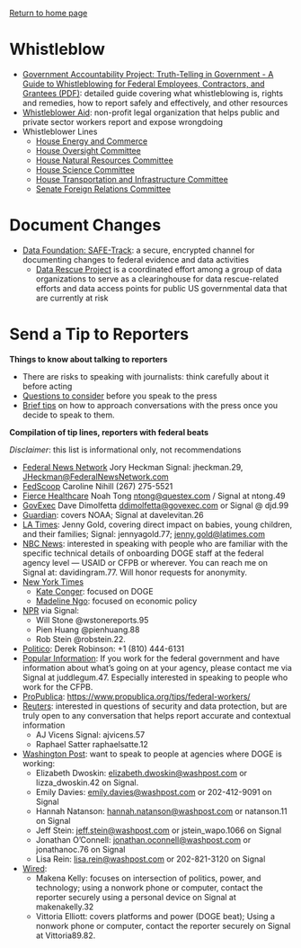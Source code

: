 [Return to home page](README.md)

# Whistleblow
* [Government Accountability Project: Truth-Telling in Government - A Guide to Whistleblowing for Federal Employees, Contractors, and Grantees (PDF)](https://whistleblower.org/wp-content/uploads/2021/03/Truth-Telling-in-Government_2nd-Edition.pdf): detailed guide covering what whistleblowing is, rights and remedies, how to report safely and effectively, and other resources
* [Whistleblower Aid](https://whistlebloweraid.org/): non-profit legal organization that helps public and private sector workers report and expose wrongdoing
* Whistleblower Lines
    * [House Energy and Commerce](https://democrats-energycommerce.house.gov/services/whistleblower-tipline )
    * [House Oversight Committee](https://oversightdemocrats.house.gov/contact/tip-line)
    * [House Natural Resources Committee](https://democrats-naturalresources.house.gov/contact/tipline)
    * [House Science Committee](https://democrats-science.house.gov/contact/whistleblower)
    * [House Transportation and Infrastructure Committee](https://democrats-transportation.house.gov/whistleblower-rights)
    * [Senate Foreign Relations Committee](https://www.foreign.senate.gov/minority-whistleblowers)

# Document Changes
* [Data Foundation: SAFE-Track](https://datafoundation.org/pages/safetrack): a secure, encrypted channel for documenting changes to federal evidence and data activities
    * [Data Rescue Project](https://www.datarescueproject.org/current-efforts/) is a coordinated effort among a group of data organizations to serve as a clearinghouse for data rescue-related efforts and data access points for public US governmental data that are currently at risk

# Send a Tip to Reporters
**Things to know about talking to reporters**
* There are risks to speaking with journalists: think carefully about it before acting
* [Questions to consider](https://docs.google.com/document/d/1w11d9jMSE2Y0HfMay3lpi7if1yyGMqPZI4FXrs5V5co/edit?tab=t.0#heading=h.3qg4u7if3q5b) before you speak to the press
* [Brief tips](https://docs.google.com/document/d/1sp-L18UtQcmVv_SaQBIReC3LOXQyUx7X5NaiGYTWVT4/edit?tab=t.0) on how to approach conversations with the press once you decide to speak to them.

**Compilation of tip lines, reporters with federal beats**

*Disclaimer*: this list is informational only, not recommendations

* [Federal News Network](https://federalnewsnetwork.com/) Jory Heckman Signal: jheckman.29, JHeckman@FederalNewsNetwork.com
* [FedScoop](https://fedscoop.com/) Caroline Nihill (267) 275-5521
* [Fierce Healthcare](https://www.fiercehealthcare.com/) Noah Tong ntong@questex.com / Signal at ntong.49
* [GovExec](https://www.govexec.com/) Dave Dimolfetta ddimolfetta@govexec.com or Signal @ djd.99 
* [Guardian](https://www.theguardian.com/us-news/us-politics): covers NOAA; Signal at davelevitan.26
* [LA Times](https://www.latimes.com/topic/trump-administration): Jenny Gold, covering direct impact on babies, young children, and their families; Signal: jennyagold.77; jenny.gold@latimes.com
* [NBC News](https://www.nbcnews.com/politics): interested in speaking with people who are familiar with the specific technical details of onboarding DOGE staff at the federal agency level — USAID or CFPB or wherever. You can reach me on Signal at: davidingram.77. Will honor requests for anonymity.
* [New York Times](https://www.nytimes.com/section/politics)
    * [Kate Conger](https://www.nytimes.com/by/kate-conger): focused on DOGE
    * [Madeline Ngo](https://www.nytimes.com/by/madeleine-ngo): focused on economic policy
* [NPR](https://www.npr.org/sections/politics/) via Signal:
    * Will Stone @wstonereports.95
    * Pien Huang @pienhuang.88 
    * Rob Stein @robstein.22.
* [Politico](https://www.politico.com/): Derek Robinson: +1 (810) 444-6131
* [Popular Information](https://popular.info/about): If you work for the federal government and have information about what’s going on at your agency, please contact me via Signal at juddlegum.47. Especially interested in speaking to people who work for the CFPB.
* [ProPublica](https://www.propublica.org/topics/politics): https://www.propublica.org/tips/federal-workers/
* [Reuters](https://www.reuters.com/world/us/): interested in questions of security and data protection, but are truly open to any conversation that helps report accurate and contextual information
    * AJ Vicens Signal: ajvicens.57
    * Raphael Satter raphaelsatte.12
* [Washington Post](https://www.washingtonpost.com/): want to speak to people at agencies where DOGE is working:
    * Elizabeth Dwoskin: elizabeth.dwoskin@washpost.com or lizza_dwoskin.42 on Signal.
    * Emily Davies: emily.davies@washpost.com or 202-412-9091 on Signal
    * Hannah Natanson: hannah.natanson@washpost.com or natanson.11 on Signal
    * Jeff Stein: jeff.stein@washpost.com or jstein_wapo.1066 on Signal
    * Jonathan O’Connell: jonathan.oconnell@washpost.com or jonathanoc.76 on Signal
    * Lisa Rein: lisa.rein@washpost.com or 202-821-3120 on Signal
* [Wired](https://www.wired.com/category/politics/): 
    * Makena Kelly: focuses on intersection of politics, power, and technology; using a nonwork phone or computer, contact the reporter securely using a personal device on Signal at makenakelly.32
    * Vittoria Elliott: covers platforms and power (DOGE beat); Using a nonwork phone or computer, contact the reporter securely on Signal at Vittoria89.82.